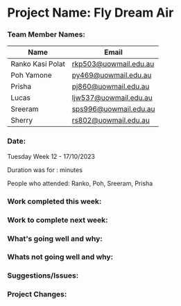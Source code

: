 # Project Name: Fly Dream Air

### Team Member Names:
|     Name      |     Email     | 
| ------------- | ------------- |
| Ranko Kasi Polat  |rkp503@uowmail.edu.au  |
| Poh Yamone        | py469@uowmail.edu.au  |
| Prisha            | pj860@uowmail.edu.au|
| Lucas             | ljw537@uowmail.edu.au|
| Sreeram           | sps996@uowmail.edu.au  |
| Sherry            | rs802@uowmail.edu.au |

### Date: 

Tuesday Week 12  - 17/10/2023

Duration was for :  minutes

People who attended: Ranko, Poh, Sreeram, Prisha

### Work completed this week:

  
### Work to complete next week:



### What's going well and why:



### Whats not going well and why:



### Suggestions/Issues:



### Project Changes:





